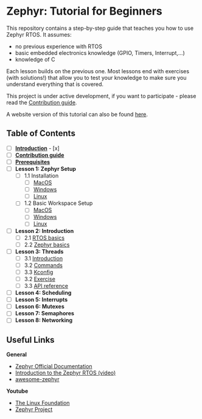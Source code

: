 # Zephyr: Tutorial for Beginners

This repository contains a step-by-step guide that teaches you how to use Zephyr RTOS. It assumes:
- no previous experience with RTOS
- basic embedded electronics knowledge (GPIO, Timers, Interrupt,...)
- knowledge of C

Each lesson builds on the previous one. Most lessons end with exercises (with solutions!) that allow you to test your knowledge to make sure you understand everything that is covered.

This project is under active development, if you want to participate - please read the [Contribution guide](docs/Contributions.md).

A website version of this tutorial can also be found [here](https://maksimdrachov.github.io/zephyr-rtos-tutorial).

## Table of Contents

- [ ] **[Introduction](docs/Introduction.md)** - [x]
- [ ] **[Contribution guide](docs/Contributions.md)**
- [ ] **[Prerequisites](docs/Prerequisites.md)**
- [ ] **Lesson 1: Zephyr Setup** 
  - [ ] 1.1 Installation
    - [ ] [MacOS](docs/lesson01/install/mac-os.md)
    - [ ] [Windows](docs/lesson01/install/windows.md)
    - [ ] [Linux](docs/lesson01/install/linux.md)
  - [ ] 1.2 Basic Workspace Setup
    - [ ] [MacOS](docs/lesson01/setup/mac-os.md)
    - [ ] [Windows](docs/lesson01/setup/windows.md)
    - [ ] [Linux](docs/lesson01/setup/linux.md)

- [ ] **Lesson 2: Introduction**
  - [ ] 2.1 [RTOS basics](docs/lesson02/rtos-basics.md)
  - [ ] 2.2 [Zephyr basics](docs/lesson02/zephyr-structure.md)
  
- [ ] **Lesson 3: Threads**
  - [ ] 3.1 [Introduction](docs/lesson03/introduction.md)
  - [ ] 3.2 [Commands](docs/lesson03/commands.md)
  - [ ] 3.3 [Kconfig](docs/lesson03/kconfig.md)
  - [ ] 3.2 [Exercise](docs/lesson03/exercise.md)
  - [ ] 3.3 [API reference](docs/lesson03/threads-api.md)
- [ ] **Lesson 4: Scheduling**
- [ ] **Lesson 5: Interrupts** 
- [ ] **Lesson 6: Mutexes**
- [ ] **Lesson 7: Semaphores**
- [ ] **Lesson 8: Networking**

## Useful Links
**General**
- [Zephyr Official Documentation](https://docs.zephyrproject.org/latest/)
- [Introduction to the Zephyr RTOS (video)](https://www.youtube.com/watch?v=jR5E5Kz9A-k)
- [awesome-zephyr](https://github.com/fkromer/awesome-zephyr)

**Youtube**
- [The Linux Foundation](https://www.youtube.com/c/LinuxfoundationOrg/search?query=zephyr)
- [Zephyr Project](https://www.youtube.com/c/ZephyrProject/videos)